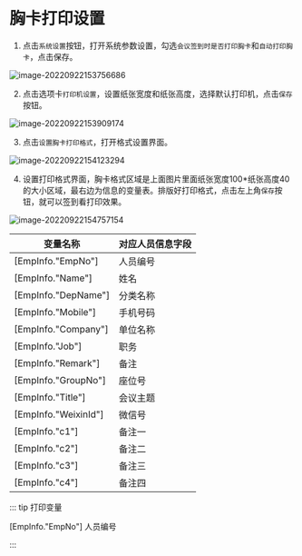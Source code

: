 # 胸卡打印设置

1. 点击`系统设置`按钮，打开系统参数设置，勾选`会议签到时是否打印胸卡`和`自动打印胸卡`，点击保存。

![image-20220922153756686](https://vuepressdocs.oss-cn-hangzhou.aliyuncs.com/docsimages/202209221537790.png)

2. 点击选项卡`打印机设置`，设置纸张宽度和纸张高度，选择默认打印机，点击`保存`按钮。

![image-20220922153909174](https://vuepressdocs.oss-cn-hangzhou.aliyuncs.com/docsimages/202209221539227.png)

3. 点击`设置胸卡打印格式`，打开格式设置界面。

![image-20220922154123294](https://vuepressdocs.oss-cn-hangzhou.aliyuncs.com/docsimages/202209221541372.png)

4. 设置打印格式界面，胸卡格式区域是上面图片里面纸张宽度100*纸张高度40的大小区域，最右边为信息的变量表。排版好打印格式，点击左上角`保存`按钮，就可以签到看打印效果。

![image-20220922154757154](https://vuepressdocs.oss-cn-hangzhou.aliyuncs.com/docsimages/202209221547214.png)

| 变量名称             | 对应人员信息字段 |
| -------------------- | ---------------- |
| [EmpInfo."EmpNo"]       | 人员编号           |
| [EmpInfo."Name"]     | 姓名             |
| [EmpInfo."DepName"]  | 分类名称         |
| [EmpInfo."Mobile"]   | 手机号码         |
| [EmpInfo."Company"]  | 单位名称         |
| [EmpInfo."Job"]      | 职务             |
| [EmpInfo."Remark"]   | 备注             |
| [EmpInfo."GroupNo"]  | 座位号           |
| [EmpInfo."Title"]    | 会议主题         |
| [EmpInfo."WeixinId"] | 微信号           |
| [EmpInfo."c1"]       | 备注一           |
| [EmpInfo."c2"]       | 备注二           |
| [EmpInfo."c3"]       | 备注三           |
| [EmpInfo."c4"]       | 备注四           |





::: tip 打印变量

[EmpInfo."EmpNo"] 人员编号 

:::


